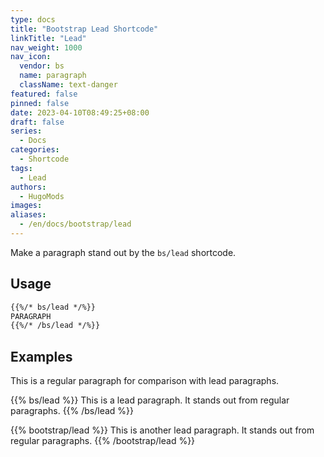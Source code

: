 ```yaml
---
type: docs
title: "Bootstrap Lead Shortcode"
linkTitle: "Lead"
nav_weight: 1000
nav_icon:
  vendor: bs
  name: paragraph
  className: text-danger
featured: false
pinned: false
date: 2023-04-10T08:49:25+08:00
draft: false
series:
  - Docs
categories:
  - Shortcode
tags:
  - Lead
authors:
  - HugoMods
images:
aliases:
  - /en/docs/bootstrap/lead
---
```


Make a paragraph stand out by the `bs/lead` shortcode.

<!--more-->

## Usage

```markdown
{{%/* bs/lead */%}}
PARAGRAPH
{{%/* /bs/lead */%}}
```

## Examples

This is a regular paragraph for comparison with lead paragraphs.

{{% bs/lead %}}
This is a lead paragraph. It stands out from regular paragraphs.
{{% /bs/lead %}}

{{% bootstrap/lead %}}
This is another lead paragraph. It stands out from regular paragraphs.
{{% /bootstrap/lead %}}
